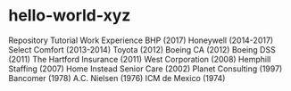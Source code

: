 # hello-world-xyz
Repository Tutorial
Work Experience
BHP (2017)
Honeywell (2014-2017)
Select Comfort (2013-2014)
Toyota (2012)
Boeing CA (2012)
Boeing DSS (2011)
The Hartford Insurance (2011)
West Corporation (2008)
Hemphill Staffing (2007)
Home Instead Senior Care (2002)
Planet Consulting (1997)
Bancomer (1978)
A.C. Nielsen (1976)
ICM de Mexico (1974)
